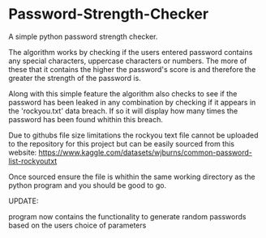 # Password-Strength-Checker

A simple python password strength checker. 

The algorithm works by checking if the users entered password contains any special characters, uppercase characters or numbers. The more of these that it contains the higher the password's score is and therefore the greater the strength of the password is.

Along with this simple feature the algorithm also checks to see if the password has been leaked in any combination by checking if it appears in the 'rockyou.txt' data breach. If so it will display how many times the password has been found whithin this breach. 

Due to githubs file size limitations the rockyou text file cannot be uploaded to the repository for this project but can be easily sourced from this website: https://www.kaggle.com/datasets/wjburns/common-password-list-rockyoutxt

Once sourced ensure the file is whithin the same working directory as the python program and you should be good to go. 

UPDATE:

program now contains the functionality to generate random passwords based on the users choice of parameters
